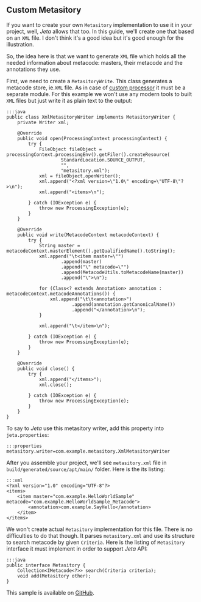 <div class="page-header">
    <h2>Custom Metasitory</h2>
</div>

If you want to create your own `Metasitory` implementation to use it in your project, well, *Jeta* allows that too. In this guide, we'll create one that based on an `XML` file. I don't think it's a good idea but it's good enough for the illustration.

So, the idea here is that we want to generate `XML` file which holds all the needed information about metacode: masters, their metacode and the annotations they use.

First, we need to create a `MetasitoryWrite`. This class generates a metacode store, ie.`XML` file. As in case of [custom processor](/guide/custom-processor) it must be a separate module. For this example we won't use any modern tools to built `XML` files but just write it as plain text to the output:

    :::java
    public class XmlMetasitoryWriter implements MetasitoryWriter {
        private Writer xml;

        @Override
        public void open(ProcessingContext processingContext) {
            try {
                FileObject fileObject = processingContext.processingEnv().getFiler().createResource(
                        StandardLocation.SOURCE_OUTPUT,
                        "",
                        "metasitory.xml");
                xml = fileObject.openWriter();
                xml.append("<?xml version=\"1.0\" encoding=\"UTF-8\"?>\n");
                xml.append("<items>\n");

            } catch (IOException e) {
                throw new ProcessingException(e);
            }
        }

        @Override
        public void write(MetacodeContext metacodeContext) {
            try {
                String master = metacodeContext.masterElement().getQualifiedName().toString();
                xml.append("\t<item master=\"")
                        .append(master)
                        .append("\" metacode=\"")
                        .append(MetacodeUtils.toMetacodeName(master))
                        .append("\">\n");

                for (Class<? extends Annotation> annotation : metacodeContext.metacodeAnnotations()) {
                    xml.append("\t\t<annotation>")
                            .append(annotation.getCanonicalName())
                            .append("</annotation>\n");
                }

                xml.append("\t</item>\n");

            } catch (IOException e) {
                throw new ProcessingException(e);
            }
        }

        @Override
        public void close() {
            try {
                xml.append("</items>");
                xml.close();

            } catch (IOException e) {
                throw new ProcessingException(e);
            }
        }
    }

To say to *Jeta* use this metasitory writer, add this property into `jeta.properties`:

    :::properties
    metasitory.writer=com.example.metasitory.XmlMetasitoryWriter


After you assemble your project, we'll see `metasitory.xml` file in `build/generated/source/apt/main/` folder. Here is the its listing:

    :::xml
    <?xml version="1.0" encoding="UTF-8"?>
    <items>
        <item master="com.example.HelloWorldSample" metacode="com.example.HelloWorldSample_Metacode">
            <annotation>com.example.SayHello</annotation>
        </item>
    </items>


We won't create actual `Metasitory` implementation for this file. There is no difficulties to do that though. It parses `metasitory.xml` and use its structure to search metacode by given `Criteria`. Here is the listing of `Metasitory` interface it must implement in order to support *Jeta* API:

    :::java
    public interface Metasitory {
        Collection<IMetacode<?>> search(Criteria criteria);
        void add(Metasitory other);
    }

This sample is available on [GitHub](https://github.com/brooth/jeta-samples).
